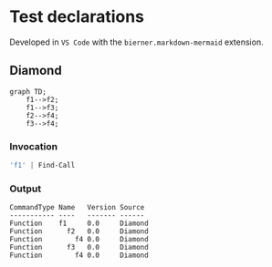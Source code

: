 # Test declarations

Developed in `VS Code` with the `bierner.markdown-mermaid` extension.

## Diamond

```mermaid
graph TD;
    f1-->f2;
    f1-->f3;
    f2-->f4;
    f3-->f4;
```

### Invocation

```powershell
'f1' | Find-Call
```

### Output

```
CommandType Name   Version Source
----------- ----   ------- ------
Function    f1     0.0     Diamond
Function      f2   0.0     Diamond
Function        f4 0.0     Diamond
Function      f3   0.0     Diamond
Function        f4 0.0     Diamond
```
